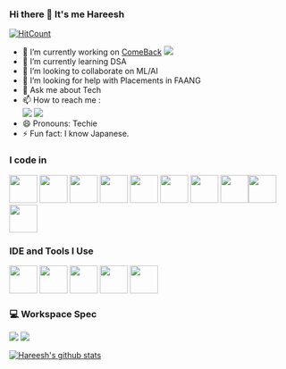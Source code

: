 ### Hi there 👋 It's me Hareesh

[![HitCount](http://hits.dwyl.com/hareesh-r/hareesh-r.svg)](http://hits.dwyl.com/hareesh-r/hareesh-r)

- 🔭 I’m currently working on [ComeBack](http://comeback-alums.ml)                                                 ![](https://i.pinimg.com/originals/47/f0/34/47f0342cec72b800463bf003eac1257e.gif)
- 🌱 I’m currently learning DSA
- 👯 I’m looking to collaborate on ML/AI
- 🤔 I’m looking for help with Placements in FAANG
- 💬 Ask me about Tech
- 📫 How to reach me :
<br /> [<img src="https://img.shields.io/badge/Twitter-1DA1F2?style=for-the-badge&logo=twitter&logoColor=white" />](https://twitter.com/hareesh_dev) [<img src="https://img.shields.io/badge/LinkedIn-0077B5?style=for-the-badge&logo=linkedin&logoColor=white" />](https://www.linkedin.com/in/hareesh-r/)
- 😄 Pronouns: Techie
- ⚡ Fun fact: I know Japanese.

### I code in
<img height="50" width="50" src="https://img.icons8.com/color/48/000000/python.png" /> <img height="50" width="50" src="https://img.icons8.com/color/48/000000/c-programming.png" /> <img height="50" width="50" src="https://img.icons8.com/color/48/000000/c-plus-plus-logo.png" /> <img height="50" width="50" src="https://img.icons8.com/color/48/000000/java-coffee-cup-logo.png" /> <img height="50" width="50" src="https://img.icons8.com/color/48/000000/html-5.png" /> <img height="50" width="50" src="https://img.icons8.com/color/48/000000/css3.png" /> <img height="50" width="50" src="https://img.icons8.com/color/48/000000/bootstrap.png" />
<img height="50" width="50" src="https://img.icons8.com/color/48/000000/javascript.png"/><img height="50" width="50" src="https://img.icons8.com/color/48/000000/tensorflow.png"/><img height="50" width="50" src="https://img.icons8.com/fluent/48/000000/arduino.png"/>

### IDE and Tools I Use
<img height="50" width="50" src="https://img.icons8.com/color/48/000000/visual-studio-code-2019.png"/> <img height="50" width="50" src="https://img.icons8.com/color/48/000000/pycharm.png"/> <img height="50" width="50" src="https://img.icons8.com/color/50/000000/git.png"/> <img height="50" width="50" src="https://img.icons8.com/dusk/64/000000/anaconda.png"/> <img height="50" src="https://img.shields.io/badge/Netlify-00C7B7?style=for-the-badge&logo=netlify&logoColor=white"/>

### 💻 Workspace Spec
<img src="https://img.shields.io/badge/NVIDIA-GTX1650-76B900?style=for-the-badge&logo=nvidia&logoColor=white"/>  <img src="https://img.shields.io/badge/AMD-Ryzen_5_4600H-ED1C24?style=for-the-badge&logo=amd&logoColor=white"/> 

[![Hareesh's github stats](https://github-readme-stats.vercel.app/api?username=hareesh-r&hide=issues,contribs)](https://github.com/hareesh-r/github-readme-stats)
